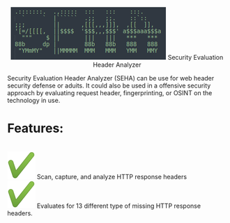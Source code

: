 
<center><img src="/images/SEHA.png" alt="Alt text" title="Optional title">
Security  Evaluation  Header  Analyzer</center>

<p> Security Evaluation Header Analyzer (SEHA) can be use for web header security defense or aduits. It could also
be used in a offensive security approach by evaluating request header, fingerprinting, or OSINT on the technology
in use.</p>

<h1>Features:</h1><br>
<img src="https://github.com/1KevinFigueroa/SEHA/blob/main/images/greenCheck.png" alt="green check" title="Green Check"> Scan, capture, and analyze HTTP response headers<br>
<img src="https://github.com/1KevinFigueroa/SEHA/blob/main/images/greenCheck.png" alt="green check" title="Green Check"> Evaluates for 13 different type of missing HTTP response headers.<br>